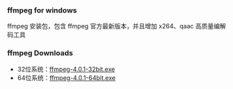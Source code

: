### ffmpeg for windows

ffmpeg 安装包，包含 ffmpeg 官方最新版本，并且增加 x264、qaac 高质量编解码工具

### ffmpeg Downloads

- 32位系统：[ffmpeg-4.0.1-32bit.exe](https://github.com/typefo/ffmpeg/releases/download/4.0.1/ffmpeg-4.0.1-32bit.exe)
- 64位系统：[ffmpeg-4.0.1-64bit.exe](https://github.com/typefo/ffmpeg/releases/download/4.0.1/ffmpeg-4.0.1-64bit.exe)